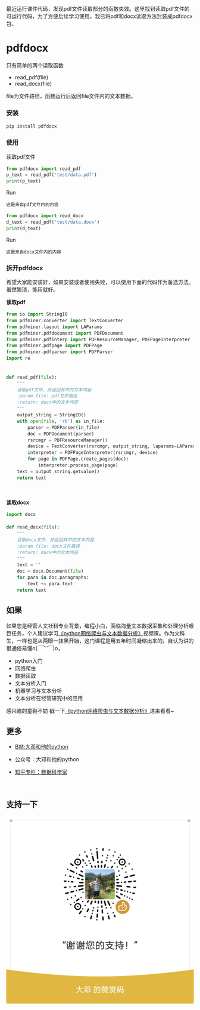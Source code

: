 最近运行课件代码，发现pdf文件读取部分的函数失效。这里找到读取pdf文件的可运行代码，为了方便后续学习使用，我已将pdf和docx读取方法封装成pdfdocx包。



# pdfdocx

只有简单的两个读取函数

- read_pdf(file)
- read_docx(file)

file为文件路径，函数运行后返回file文件内的文本数据。

### 安装

```
pip install pdfdocx
```

### 使用

读取pdf文件

```python
from pdfdocx import read_pdf
p_text = read_pdf('test/data.pdf')
print(p_text)
```

Run

```
这是来⾃pdf⽂件内的内容
```



```python
from pdfdocx import read_docx
d_text = read_pdf('test/data.docx')
print(d_text)
```

Run

```
这是来⾃docx⽂件内的内容
```





### 拆开pdfdocx

希望大家能安装好，如果安装或者使用失败，可以使用下面的代码作为备选方法。虽然繁琐，能用就好。

**读取pdf**

```python
from io import StringIO
from pdfminer.converter import TextConverter
from pdfminer.layout import LAParams
from pdfminer.pdfdocument import PDFDocument
from pdfminer.pdfinterp import PDFResourceManager, PDFPageInterpreter
from pdfminer.pdfpage import PDFPage
from pdfminer.pdfparser import PDFParser
import re


def read_pdf(file):
    """
    读取pdf文件，并返回其中的文本内容
    :param file: pdf文件路径
    :return: docx中的文本内容
    """
    output_string = StringIO()
    with open(file, 'rb') as in_file:
        parser = PDFParser(in_file)
        doc = PDFDocument(parser)
        rsrcmgr = PDFResourceManager()
        device = TextConverter(rsrcmgr, output_string, laparams=LAParams())
        interpreter = PDFPageInterpreter(rsrcmgr, device)
        for page in PDFPage.create_pages(doc):
            interpreter.process_page(page)
    text = output_string.getvalue()
    return text

  
```



**读取docx**

```python
import docx
  
def read_docx(file):
    """
    读取docx文件，并返回其中的文本内容
    :param file: docx文件路径
    :return: docx中的文本内容
    """
    text = ''
    doc = docx.Document(file)
    for para in doc.paragraphs:
        text += para.text
    return text
```





## 如果

如果您是经管人文社科专业背景，编程小白，面临海量文本数据采集和处理分析艰巨任务，个人建议学习[《python网络爬虫与文本数据分析》](https://ke.qq.com/course/482241?tuin=163164df)视频课。作为文科生，一样也是从两眼一抹黑开始，这门课程是用五年时间凝缩出来的。自认为讲的很通俗易懂o(*￣︶￣*)o，

- python入门
- 网络爬虫
- 数据读取
- 文本分析入门
- 机器学习与文本分析
- 文本分析在经管研究中的应用

感兴趣的童鞋不妨 戳一下[《python网络爬虫与文本数据分析》](https://ke.qq.com/course/482241?tuin=163164df)进来看看~



## 更多

- [B站:大邓和他的python](https://space.bilibili.com/122592901/channel/detail?cid=66008)

- 公众号：大邓和他的python

- [知乎专栏：数据科学家](https://zhuanlan.zhihu.com/dadeng)

    ​    

## 支持一下

![](img/my_zanshang_qrcode.jpg)
